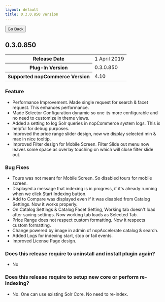 ```yaml
---
layout: default
title: 0.3.0.850 version
---
```

<div class="sub-section">
  <div class="backtoprevpage">
    <button id="backButton">Go Back</button>
  </div>
  <div class="page-title">
    <h2>0.3.0.850</h2>
  </div>
  <div class="section-content">
    <div class="table-responsive">
        <table class="table table-bordered table-striped table-hover">
            <tbody>
                <tr>
                    <th>Release Date</th>
                    <td>1 April 2019</td>
                </tr>
                <tr>
                    <th>Plug-In Version</th>
                    <td>0.3.0.850</td>
                </tr>
                <tr>
                    <th>Supported nopCommerce Version</th>
                    <td>4.10</td>
                </tr>
            </tbody>
        </table>
    </div>
  </div>
</div>
<div class="sub-section">
  <div class="sub-title">
    <h3><span>Feature</span></h3>
  </div>
  <div class="section-content">
    <ul class="info-badges">
      <li>Performance Improvement. Made single request for search & facet request. This enhances performance.</li>
      <li>Made Selector Configuration dynamic so one its more configurable and no need to customize in theme views.</li>
      <li>Added a setting to log Solr queries in nopCommerce system logs. This is helpful for debug purposes.</li>
      <li>Improved the price range slider design, now we display selected min & max in nice tooltip.</li>
      <li>Improved Filter design for Mobile Screen. Filter Slide out menu now leaves some space as overlay touching on which will close filter slide out.</li>
    </ul>
  </div>
</div>  
<div class="sub-section">
  <div class="sub-title">
    <h3><span>Bug Fixes</span></h3>
  </div>
  <div class="section-content">
    <ul class="info-badges">
      <li>Tours was not meant for Mobile Screen. So disabled tours for mobile screen.</li>
      <li>Displayed a message that indexing is in progress, if it's already running when we click Start Indexing button.</li>
      <li>Add to Compare was displayed even if it was disabled from Catalog Settings. Now it works properly.</li>
      <li>On Catalog Settings & Catalog Facet Setting, Working tab doesn't load after saving settings. Now working tab loads as Selected Tab.</li>
      <li>Price Range does not respect custom formatting. Now it respects custom formatting.</li>
      <li>Change powered by image in admin of nopAccelerate catalog & search.</li>
      <li>Added Logs for indexing start, stop or fail events.</li>
      <li>Improved License Page design.</li>
    </ul>
  </div>
</div>
<div class="sub-section">
  <div class="sub-title">
    <h3><span>Does this release require to uninstall and install plugin again?</span></h3>
  </div>
  <div class="section-content">
    <ul class="info-badges">
      <li>No</li>
    </ul>
  </div>
</div>  
<div class="sub-section">
  <div class="sub-title">
    <h3><span>Does this release require to setup new core or perform re-indexing?</span></h3>
  </div>
  <div class="section-content">
    <ul class="info-badges">
      <li>No. One can use existing Solr Core. No need to re-index.</li>
    </ul>
  </div>
</div>
